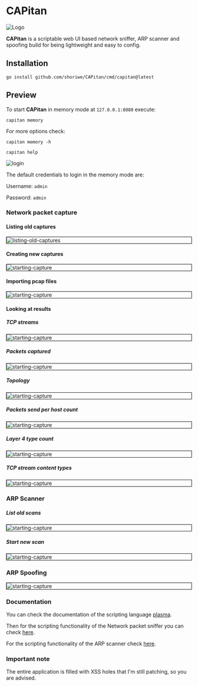 # CAPitan

<img src="internal/web/static/images/logo_transparent_background.png" alt="Logo"  />

**CAPitan** is a scriptable web UI based network sniffer, ARP scanner and spoofing build for being lightweight and easy
to config.

## Installation

```shell
go install github.com/shoriwe/CAPitan/cmd/capitan@latest
```

## Preview

To start **CAPitan** in memory mode at `127.0.0.1:8080` execute:

```shell
capitan memory
```

For more options check:

```shell
capitan memory -h
```

```shell
capitan help
```

![login](docs/images/login.png)

The default credentials to login in the memory mode are:

Username: `admin`

Password: `admin`

### Network packet capture

#### Listing old captures

<div style="border: 1px solid black;">
    <img src="docs/images/listing-old-captures.png" alt="listing-old-captures"/>
</div>

#### Creating new captures

<div style="border: 1px solid black;">
    <img src="docs/images/capture-setup.png" alt="starting-capture"  />
</div>

#### Importing pcap files

<div style="border: 1px solid black;">
    <img src="docs/images/import-capture.png" alt="starting-capture"  />
</div>

#### Looking at results

##### TCP streams

<div style="border: 1px solid black;">
    <img src="docs/images/tcp-streams-results.png" alt="starting-capture"  />
</div>

##### Packets captured

<div style="border: 1px solid black;">
    <img src="docs/images/packets-results.png" alt="starting-capture"  />
</div>

##### Topology

<div style="border: 1px solid black;">
    <img src="docs/images/network-topology.png" alt="starting-capture"  />
</div>

##### Packets send per host count

<div style="border: 1px solid black;">
    <img src="docs/images/packets-send-per-host.png" alt="starting-capture"  />
</div>

##### Layer 4 type count

<div style="border: 1px solid black;">
    <img src="docs/images/layer-4-count.png" alt="starting-capture"  />
</div>

##### TCP stream content types

<div style="border: 1px solid black;">
    <img src="docs/images/tcp-stream-type-count.png" alt="starting-capture"  />
</div>

### ARP Scanner

##### List old scans

<div style="border: 1px solid black;">
    <img src="docs/images/arp-scan.png" alt="starting-capture"  />
</div>

##### Start new scan

<div style="border: 1px solid black;">
    <img src="docs/images/arp-scan-results.png" alt="starting-capture"  />
</div>

### ARP Spoofing

<div style="border: 1px solid black;">
    <img src="docs/images/arp-spoof.png" alt="starting-capture"  />
</div>

### Documentation

You can check the documentation of the scripting language [plasma](https://shoriwe.github.io/documentation/docs.html).

Then for the scripting functionality of the Network packet sniffer you can check [here]().

For the scripting functionality of the ARP scanner check [here]().

### Important note

The entire application is filled with XSS holes that I'm still patching, so you are advised.
